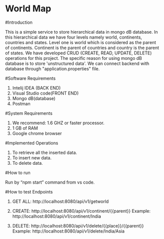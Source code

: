 # World Map

#Introduction

This is a simple service to store hierarchical data in mongo dB database. In this hierarchical data we have four levels 
namely world, continents, countries and states. 
Level one is world which is considered as the parent of continents. Continent is the parent of countries and country is the parent of states.
We have developed CRUD (CREATE, READ, UPDATE, DELETE) operations for this project. The specific reason for using mongo dB database is to store 'unstructured data'.
We can connect backend with database through "application.properties" file.

#Software Requirements

1. Intelij IDEA (BACK END)
2. Visual Studio code(FRONT END)
3. Mongo dB(database)
4.	Postman

#System Requirements

1. We recommend: 1.6 GHZ or faster processor.
2. 1 GB of RAM
3.	Google chrome browser

#Implemented Operations

1.	To retrieve all the inserted data.
2.	To insert new data.
3.	To delete data.

#How to run

Run by “npm start” command from vs code.


#How to test Endpoints
1. GET ALL: http://localhost:8080/api/v1/getworld

2. CREATE:  http://localhost:8080/api/v1/continent/{{parent}}
   Example: http://localhost:8080/api/v1/continent/India
  
3. DELETE:  http://localhost:8080/api/v1/delete/{{place}}/{{parent}}
   Example: http://localhost:8080/api/v1/delete/India/Asia

